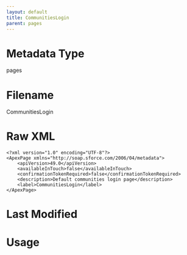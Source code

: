 ```yaml
---
layout: default
title: CommunitiesLogin
parent: pages
---
```

# Metadata Type
pages


# Filename 
CommunitiesLogin


# Raw XML
```
<?xml version="1.0" encoding="UTF-8"?>
<ApexPage xmlns="http://soap.sforce.com/2006/04/metadata">
    <apiVersion>49.0</apiVersion>
    <availableInTouch>false</availableInTouch>
    <confirmationTokenRequired>false</confirmationTokenRequired>
    <description>Default communities login page</description>
    <label>CommunitiesLogin</label>
</ApexPage>
```


# Last Modified


# Usage

